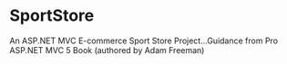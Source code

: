 # SportStore
An ASP.NET MVC E-commerce Sport Store Project...Guidance from Pro ASP.NET MVC 5 Book (authored by Adam Freeman) 
